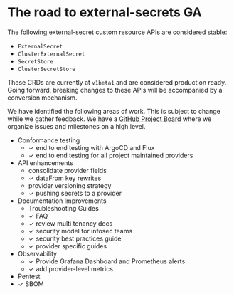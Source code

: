 # The road to external-secrets GA

The following external-secret custom resource APIs are considered stable:

* `ExternalSecret`
* `ClusterExternalSecret`
* `SecretStore`
* `ClusterSecretStore`

These CRDs are currently at `v1beta1` and are considered production ready. Going forward, breaking changes to these APIs will be accompanied by a conversion mechanism.

We have identified the following areas of work. This is subject to change while we gather feedback. We have a [GitHub Project Board](https://github.com/orgs/external-secrets/projects/2/views/1) where we organize issues and milestones on a high level.


* Conformance testing
    * ✓ end to end testing with ArgoCD and Flux
    * ✓ end to end testing for all project maintained providers
* API enhancements
    * consolidate provider fields
    * ✓ dataFrom key rewrites
    * provider versioning strategy
    * ✓ pushing secrets to a provider
* Documentation Improvements
    * Troubleshooting Guides
    * ✓ FAQ
    * ✓ review multi tenancy docs
    * ✓ security model for infosec teams
    * ✓ security best practices guide
    * ✓ provider specific guides
* Observability
    * ✓ Provide Grafana Dashboard and Prometheus alerts
    * ✓ add provider-level metrics
* Pentest
* ✓ SBOM

